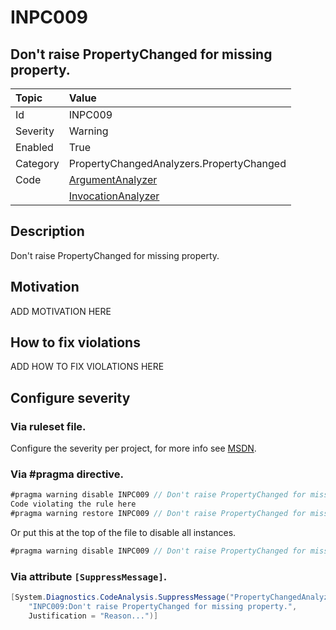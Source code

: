 # INPC009
## Don't raise PropertyChanged for missing property.

| Topic    | Value
| :--      | :--
| Id       | INPC009
| Severity | Warning
| Enabled  | True
| Category | PropertyChangedAnalyzers.PropertyChanged
| Code     | [ArgumentAnalyzer](https://github.com/DotNetAnalyzers/PropertyChangedAnalyzers/blob/master/PropertyChangedAnalyzers/NodeAnalyzers/ArgumentAnalyzer.cs)
|          | [InvocationAnalyzer](https://github.com/DotNetAnalyzers/PropertyChangedAnalyzers/blob/master/PropertyChangedAnalyzers/NodeAnalyzers/InvocationAnalyzer.cs)


## Description

Don't raise PropertyChanged for missing property.

## Motivation

ADD MOTIVATION HERE

## How to fix violations

ADD HOW TO FIX VIOLATIONS HERE

<!-- start generated config severity -->
## Configure severity

### Via ruleset file.

Configure the severity per project, for more info see [MSDN](https://msdn.microsoft.com/en-us/library/dd264949.aspx).

### Via #pragma directive.
```C#
#pragma warning disable INPC009 // Don't raise PropertyChanged for missing property.
Code violating the rule here
#pragma warning restore INPC009 // Don't raise PropertyChanged for missing property.
```

Or put this at the top of the file to disable all instances.
```C#
#pragma warning disable INPC009 // Don't raise PropertyChanged for missing property.
```

### Via attribute `[SuppressMessage]`.

```C#
[System.Diagnostics.CodeAnalysis.SuppressMessage("PropertyChangedAnalyzers.PropertyChanged", 
    "INPC009:Don't raise PropertyChanged for missing property.", 
    Justification = "Reason...")]
```
<!-- end generated config severity -->